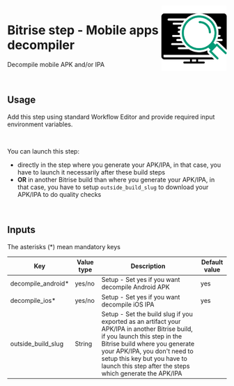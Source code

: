 <img align="right" src="assets/icon.svg" width="150" height="150" >

# Bitrise step - Mobile apps decompiler

Decompile mobile APK and/or IPA

<br/>

## Usage

Add this step using standard Workflow Editor and provide required input environment variables.

<br/>

You can launch this step:
- directly in the step where you generate your APK/IPA, in that case, you have to launch it necessarily after these build steps
- **OR** in another Bitrise build than where you generate your APK/IPA, in that case, you have to setup `outside_build_slug` to download your APK/IPA to do quality checks

<br/>

## Inputs

The asterisks (*) mean mandatory keys

|Key             |Value type                     |Description    |Default value        
|----------------|-------------|--------------|--------------|
|decompile_android* |yes/no |Setup - Set yes if you want decompile Android APK|yes|
|decompile_ios* |yes/no |Setup - Set yes if you want decompile iOS IPA|yes|
|outside_build_slug |String |Setup - Set the build slug if you exported as an artifact your APK/IPA in another Bitrise build, if you launch this step in the Bitrise build where you generate your APK/IPA, you don't need to setup this key but you have to launch this step after the steps which generate the APK/IPA ||
